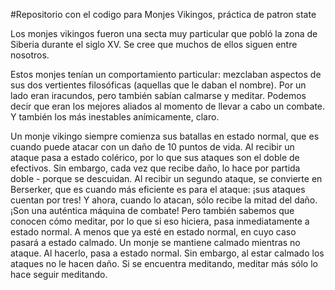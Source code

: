#Repositorio con el codigo para Monjes Vikingos, práctica de patron state

Los monjes vikingos fueron una secta muy particular que pobló la zona de Siberia durante el siglo XV. Se cree que muchos de ellos siguen entre nosotros.

Estos monjes tenían un comportamiento particular: mezclaban aspectos de sus dos vertientes filosóficas (aquellas que le daban el nombre). Por un lado eran iracundos, pero también sabían calmarse y meditar. Podemos decir que eran los mejores aliados al momento de llevar a cabo un combate. Y también los más inestables anímicamente, claro.

Un monje vikingo siempre comienza sus batallas en estado normal, que es cuando puede atacar con un daño de 10 puntos de vida. Al recibir un ataque pasa a estado colérico, por lo que sus ataques son el doble de efectivos. Sin embargo, cada vez que recibe daño, lo hace por partida doble - porque se descuidan. Al recibir un segundo ataque, se convierte en Berserker, que es cuando más eficiente es para el ataque: ¡sus ataques cuentan por tres! Y ahora, cuando lo atacan, sólo recibe la mitad del daño. ¡Son una auténtica máquina de combate! Pero también sabemos que conocen cómo meditar, por lo que si eso hiciera, pasa inmediatamente a estado normal. A menos que ya esté en estado normal, en cuyo caso pasará a estado calmado. Un monje se mantiene calmado mientras no ataque. Al hacerlo, pasa a estado normal. Sin embargo, al estar calmado los ataques no le hacen daño. Si se encuentra meditando, meditar más sólo lo hace seguir meditando.